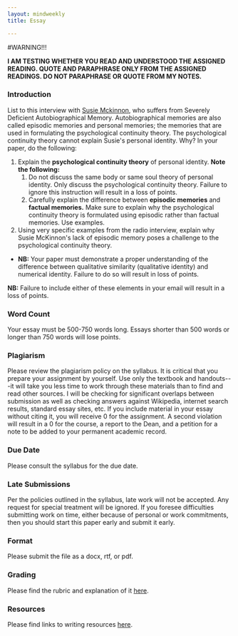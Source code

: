 ```yaml
---
layout: mindweekly
title: Essay

---
```


#WARNING!!!

**I AM TESTING WHETHER YOU READ AND UNDERSTOOD THE ASSIGNED READING. QUOTE AND PARAPHRASE ONLY FROM THE ASSIGNED READINGS. DO NOT PARAPHRASE OR QUOTE FROM MY NOTES.**

### Introduction

List to this interview with [Susie Mckinnon](https://www.cbc.ca/player/play/2670406429), who suffers from Severely Deficient Autobiographical Memory. Autobiographical memories are also called episodic memories and personal memories; the memories that are used in formulating the psychological continuity theory. The psychological continuity theory cannot explain Susie's personal identity. Why? In your paper, do the following: 

1. Explain the **psychological continuity theory** of personal identity. **Note the following:**
	1. Do not discuss the same body or same soul theory of personal identity. Only discuss the psychological continuity theory. Failure to ignore this instruction will result in a loss of points.
	2. Carefully explain the difference between **episodic memories** and **factual memories.** Make sure to explain why the psychological continuity theory is formulated using episodic rather than factual memories. Use examples. 
2. Using very specific examples from the radio interview, explain why Susie McKinnon's lack of episodic memory poses a challenge to the psychological continuity theory. 
  +  **NB:** Your paper must demonstrate a proper understanding of the difference between qualitative similarity (qualitative identity) and numerical identity. Failure to do so will result in loss of points.     

**NB:** Failure to include either of these elements in your email will result in a loss of points. 


### Word Count

Your essay must be 500-750 words long. Essays shorter than 500 words or longer than 750 words will lose points.

### Plagiarism

Please review the plagiarism policy on the syllabus. It is critical that you prepare your assignment by yourself. Use only the textbook and handouts---it will take you less time to work through these materials than to find and read other sources. I will be checking for significant overlaps between submission as well as checking answers against Wikipedia, internet search results, standard essay sites, etc. If you include material in your essay without citing it, you will receive 0 for the assignment. A second violation will result in a 0 for the course, a report to the Dean, and a petition for a note to be added to your permanent academic record. 

### Due Date
Please consult the syllabus for the due date.

### Late Submissions

Per the policies outlined in the syllabus, late work will not be accepted. Any request for special treatment will be ignored. If you foresee difficulties submitting work on time, either because of personal or work commitments, then you should start this paper early and submit it early. 

### Format
Please submit the file as a docx, rtf, or pdf. 

### Grading
Please find the rubric and explanation of it [here](/resources/grading/).

### Resources
Please find links to writing resources [here](/resources/).








